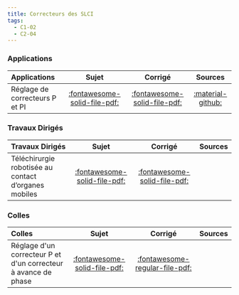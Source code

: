 ```yaml
---
title: Correcteurs des SLCI 
tags:
  - C1-02
  - C2-04
---
```



### Applications 
 
| Applications | Sujet | Corrigé | Sources  | 
| :-------------- | :---: | :-----: | :------: | 
| Réglage de correcteurs P et PI | [:fontawesome-solid-file-pdf:](http://xpessoles-cpge.fr/pdf/Cy_03_01_Activation_01_P_PI_Sujet.pdf) | [:fontawesome-solid-file-pdf:](http://xpessoles-cpge.fr/pdf/Cy_03_01_Activation_01_P_PI_Corrige.pdf) | [:material-github:](https://github.com/xpessoles/PSI_Cy_03_ConceptionCommande/tree/main/Chapitre_01_Correction/Cy_03_01_Activation_01_P_PI) | 

### Travaux Dirigés 
 
| Travaux Dirigés | Sujet | Corrigé | Sources  | 
| :-------------- | :---: | :-----: | :------: | 
| Téléchirurgie robotisée au contact d’organes mobiles | [:fontawesome-solid-file-pdf:](http://xpessoles-cpge.fr/pdf/Cy_03_01_TD_Synthese_01_Hoeken_Sujet.pdf) | [:fontawesome-solid-file-pdf:](http://xpessoles-cpge.fr/pdf/Cy_03_01_TD_Synthese_01_Hoeken_Corrige.pdf) | | Vanoise Express | [:fontawesome-solid-file-pdf:](http://xpessoles-cpge.fr/pdf/Cy_03_01_TD_Synthese_02_VanoiseExp_Sujet.pdf) | [:fontawesome-solid-file-pdf:](http://xpessoles-cpge.fr/pdf/Cy_03_01_TD_Synthese_02_VanoiseExp_Corrige.pdf) | [:material-github:](https://github.com/xpessoles/PSI_Cy_03_ConceptionCommande/tree/main/Chapitre_01_Correction/Cy_03_01_TD_Synthese_02_VanoiseExp) | 

### Colles 
 
| Colles | Sujet | Corrigé | Sources  | 
| :-------------- | :---: | :-----: | :------: | 
| Réglage d'un correcteur P et d'un correcteur à avance de phase | [:fontawesome-solid-file-pdf:](http://xpessoles-cpge.fr/pdf/Cy_03_01_Colle_02_P_AP_Sujet.pdf) | [:fontawesome-regular-file-pdf:](http://xpessoles-cpge.fr/pdf/Cy_03_01_Colle_02_P_AP_Corrige.pdf) | | Réglage d'un correcteur P et d'un correcteur à avance de phase | [:fontawesome-solid-file-pdf:](http://xpessoles-cpge.fr/pdf/Cy_03_01_Colle_03_P_AP_Sujet.pdf) | [:fontawesome-regular-file-pdf:](http://xpessoles-cpge.fr/pdf/Cy_03_01_Colle_03_P_AP_Corrige.pdf) | | Réglage d'un correcteur P et d'un correcteur à avance de phase | [:fontawesome-solid-file-pdf:](http://xpessoles-cpge.fr/pdf/Cy_03_01_Colle_04_P_I_Sujet.pdf) | [:fontawesome-regular-file-pdf:](http://xpessoles-cpge.fr/pdf/Cy_03_01_Colle_04_P_I_Corrige.pdf) | [:material-github:](https://github.com/xpessoles/PSI_Cy_03_ConceptionCommande/tree/main/Chapitre_01_Correction/Cy_03_01_Colle_04_P_I) | 


